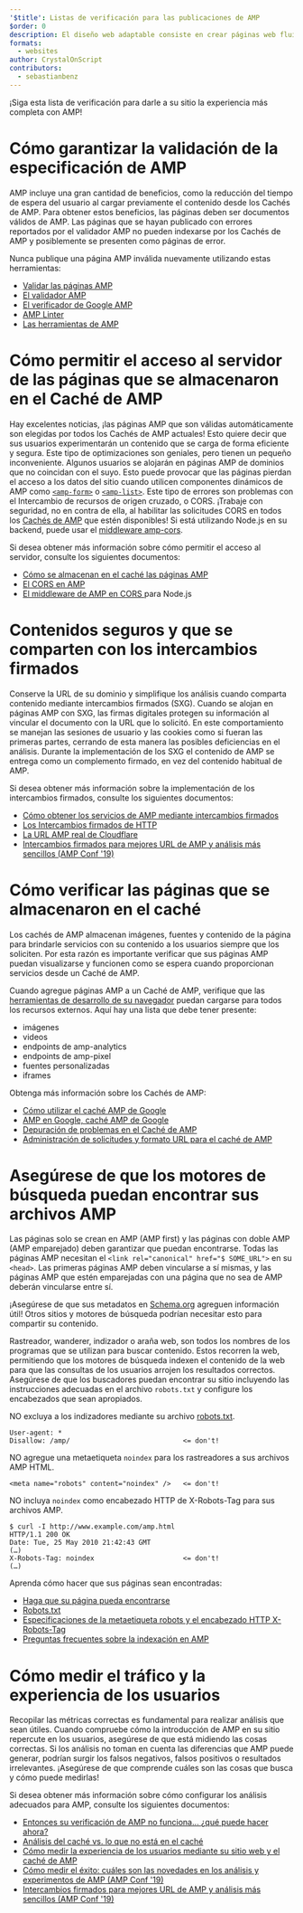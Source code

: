 ```yaml
---
'$title': Listas de verificación para las publicaciones de AMP
$order: 0
description: El diseño web adaptable consiste en crear páginas web fluidas que respondan a las necesidades de su usuario, es decir, páginas que se adapten al tamaño y la orientación de la pantalla de su dispositivo. Puede lograr ...
formats:
  - websites
author: CrystalOnScript
contributors:
  - sebastianbenz
---
```


¡Siga esta lista de verificación para darle a su sitio la experiencia más completa con AMP!

# Cómo garantizar la validación de la especificación de AMP

AMP incluye una gran cantidad de beneficios, como la reducción del tiempo de espera del usuario al cargar previamente el contenido desde los Cachés de AMP. Para obtener estos beneficios, las páginas deben ser documentos válidos de AMP. Las páginas que se hayan publicado con errores reportados por el validador AMP no pueden indexarse por los Cachés de AMP y posiblemente se presenten como páginas de error.

Nunca publique una página AMP inválida nuevamente utilizando estas herramientas:

- [Validar las páginas AMP](../../../documentation/guides-and-tutorials/learn/validation-workflow/validate_amp.md?format=websites)
- [El validador AMP](https://validator.ampproject.org/)
- [El verificador de Google AMP](https://search.google.com/test/amp)
- [AMP Linter](https://github.com/ampproject/amp-toolbox/tree/master/packages/linter)
- [Las herramientas de AMP](../../../documentation/tools.html?format=websites)

# Cómo permitir el acceso al servidor de las páginas que se almacenaron en el Caché de AMP

Hay excelentes noticias, ¡las páginas AMP que son válidas automáticamente son elegidas por todos los Cachés de AMP actuales! Esto quiere decir que sus usuarios experimentarán un contenido que se carga de forma eficiente y segura. Este tipo de optimizaciones son geniales, pero tienen un pequeño inconveniente. Algunos usuarios se alojarán en páginas AMP de dominios que no coincidan con el suyo. Esto puede provocar que las páginas pierdan el acceso a los datos del sitio cuando utilicen componentes dinámicos de AMP como [`<amp-form>`](../../../documentation/components/reference/amp-form.md?format=websites) o [`<amp-list>`](../../../documentation/components/reference/amp-list.md?format=websites). Este tipo de errores son problemas con el Intercambio de recursos de origen cruzado, o CORS. ¡Trabaje con seguridad, no en contra de ella, al habilitar las solicitudes CORS en todos los [Cachés de AMP](https://cdn.ampproject.org/caches.json) que estén disponibles! Si está utilizando Node.js en su backend, puede usar el [middleware amp-cors](https://github.com/ampproject/amp-toolbox/tree/master/packages/cors).

Si desea obtener más información sobre cómo permitir el acceso al servidor, consulte los siguientes documentos:

- [Cómo se almacenan en el caché las páginas AMP](../../../documentation/guides-and-tutorials/learn/amp-caches-and-cors/how_amp_pages_are_cached.md?format=websites)
- [El CORS en AMP](../../../documentation/guides-and-tutorials/learn/amp-caches-and-cors/amp-cors-requests.md?format=websites)
- [El middleware de AMP en CORS ](https://github.com/ampproject/amp-toolbox/tree/master/packages/cors) para Node.js

# Contenidos seguros y que se comparten con los intercambios firmados

Conserve la URL de su dominio y simplifique los análisis cuando comparta contenido mediante intercambios firmados (SXG). Cuando se alojan en páginas AMP con SXG, las firmas digitales protegen su información al vincular el documento con la URL que lo solicitó. En este comportamiento se manejan las sesiones de usuario y las cookies como si fueran las primeras partes, cerrando de esta manera las posibles deficiencias en el análisis. Durante la implementación de los SXG el contenido de AMP se entrega como un complemento firmado, en vez del contenido habitual de AMP.

Si desea obtener más información sobre la implementación de los intercambios firmados, consulte los siguientes documentos:

- [Cómo obtener los servicios de AMP mediante intercambios firmados](signed-exchange.md?format=websites)
- [Los Intercambios firmados de HTTP](https://developers.google.com/web/updates/2018/11/signed-exchanges)
- [La URL AMP real de Cloudflare](https://www.cloudflare.com/website-optimization/amp-real-url/)
- [Intercambios firmados para mejores URL de AMP y análisis más sencillos (AMP Conf '19)](https://www.youtube.com/watch?v=KrjBYzPUGnw&list=PLXTOW_XMsIDSY0USlzgoaIkRyPcHklrEl&index=22)

# Cómo verificar las páginas que se almacenaron en el caché

Los cachés de AMP almacenan imágenes, fuentes y contenido de la página para brindarle servicios con su contenido a los usuarios siempre que los soliciten. Por esta razón es importante verificar que sus páginas AMP puedan visualizarse y funcionen como se espera cuando proporcionan servicios desde un Caché de AMP.

Cuando agregue páginas AMP a un Caché de AMP, verifique que las [ herramientas de desarrollo de su navegador](https://developers.google.com/web/tools/chrome-devtools/) puedan cargarse para todos los recursos externos. Aquí hay una lista que debe tener presente:

- imágenes
- videos
- endpoints de amp-analytics
- endpoints de amp-pixel
- fuentes personalizadas
- iframes

Obtenga más información sobre los Cachés de AMP:

- [Cómo utilizar el caché AMP de Google](../../../documentation/examples/documentation/Using_the_Google_AMP_Cache.html?format=websites)
- [AMP en Google, caché AMP de Google](https://developers.google.com/amp/cache/overview)
- [Depuración de problemas en el Caché de AMP](../../../documentation/guides-and-tutorials/learn/amp-caches-and-cors/amp-cache-debugging.md?format=websites)
- [Administración de solicitudes y formato URL para el caché de AMP](../../../documentation/guides-and-tutorials/learn/amp-caches-and-cors/amp-cache-urls.md?format=websites)

# Asegúrese de que los motores de búsqueda puedan encontrar sus archivos AMP

Las páginas solo se crean en AMP (AMP first) y las páginas con doble AMP (AMP emparejado) deben garantizar que puedan encontrarse. Todas las páginas AMP necesitan el `<link rel="canonical" href="$ SOME_URL">` en su `<head>`. Las primeras páginas AMP deben vincularse a sí mismas, y las páginas AMP que estén emparejadas con una página que no sea de AMP deberán vincularse entre sí.

¡Asegúrese de que sus metadatos en [Schema.org](https://schema.org/) agreguen información útil! Otros sitios y motores de búsqueda podrían necesitar esto para compartir su contenido.

Rastreador, wanderer, indizador o araña web, son todos los nombres de los programas que se utilizan para buscar contenido. Estos recorren la web, permitiendo que los motores de búsqueda indexen el contenido de la web para que las consultas de los usuarios arrojen los resultados correctos. Asegúrese de que los buscadores puedan encontrar su sitio incluyendo las instrucciones adecuadas en el archivo `robots.txt` y configure los encabezados que sean apropiados.

NO excluya a los indizadores mediante su archivo [robots.txt](https://support.google.com/webmasters/answer/6062608?hl=en).

```
User-agent: *
Disallow: /amp/                            <= don't!
```

NO agregue una metaetiqueta `noindex` para los rastreadores a sus archivos AMP HTML.

```
<meta name="robots" content="noindex" />   <= don't!
```

NO incluya `noindex` como encabezado HTTP de X-Robots-Tag para sus archivos AMP.

```
$ curl -I http://www.example.com/amp.html
HTTP/1.1 200 OK
Date: Tue, 25 May 2010 21:42:43 GMT
(…)
X-Robots-Tag: noindex                      <= don't!
(…)
```

Aprenda cómo hacer que sus páginas sean encontradas:

- [Haga que su página pueda encontrarse](discovery.md?format=websites)
- [Robots.txt](http://www.robotstxt.org/)
- [Especificaciones de la metaetiqueta robots y el encabezado HTTP X-Robots-Tag](https://developers.google.com/search/reference/robots_meta_tag)
- [Preguntas frecuentes sobre la indexación en AMP](https://productforums.google.com/forum/?hl=en#!category-topic/webmasters/Vrgj-a-gtm0)

# Cómo medir el tráfico y la experiencia de los usuarios

Recopilar las métricas correctas es fundamental para realizar análisis que sean útiles. Cuando compruebe cómo la introducción de AMP en su sitio repercute en los usuarios, asegúrese de que está midiendo las cosas correctas. Si los análisis no toman en cuenta las diferencias que AMP puede generar, podrían surgir los falsos negativos, falsos positivos o resultados irrelevantes. ¡Asegúrese de que comprende cuáles son las cosas que busca y cómo puede medirlas!

Si desea obtener más información sobre cómo configurar los análisis adecuados para AMP, consulte los siguientes documentos:

- [Entonces su verificación de AMP no funciona... ¿qué puede hacer ahora?](https://blog.amp.dev/2018/11/08/so-your-amp-test-doesnt-perform%e2%80%8a-%e2%80%8anow-what/)
- [Análisis del caché vs. lo que no está en el caché](https://support.google.com/analytics/answer/6343176?hl=en#cache)
- [Cómo medir la experiencia de los usuarios mediante su sitio web y el caché de AMP](https://blog.amp.dev/2018/11/08/so-your-amp-test-doesnt-perform%e2%80%8a-%e2%80%8anow-what/)
- [Cómo medir el éxito: cuáles son las novedades en los análisis y experimentos de AMP (AMP Conf '19)](https://www.youtube.com/watch?v=wPW-kXsONqA&list=PLXTOW_XMsIDSY0USlzgoaIkRyPcHklrEl&index=27)
- [Intercambios firmados para mejores URL de AMP y análisis más sencillos (AMP Conf '19)](https://www.youtube.com/watch?v=KrjBYzPUGnw&list=PLXTOW_XMsIDSY0USlzgoaIkRyPcHklrEl&index=22)
